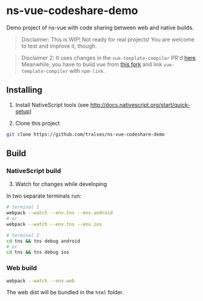# ns-vue-codeshare-demo
Demo project of ns-vue with code sharing between web and native builds.

> Disclaimer: This is WIP! Not ready for real projects! You are welcome to test and improve it, though.

> Disclaimer 2: It uses changes in the `vue-template-compiler` PR'd [here](https://github.com/vuejs/vue/pull/7264). 
Meanwhile, you have to build vue from [this fork](https://github.com/rigor789/vue) and link `vue-template-compiler` with `npm-link`.

## Installing

1. Install NativeScript tools (see http://docs.nativescript.org/start/quick-setup)

2. Clone this project
```bash
git clone https://github.com/tralves/ns-vue-codeshare-demo
```

## Build

### NativeScript build

3. Watch for changes while developing

In two separate terminals run:
```bash
# terminal 1
webpack --watch --env.tns --env.android
# or
webpack --watch --env.tns --env.ios

# terminal 2
cd tns && tns debug android
# or
cd tns && tns debug ios
```

### Web build

```bash
webpack --watch --env.web
```

The web dist will be bundled in the `html` folder. 
